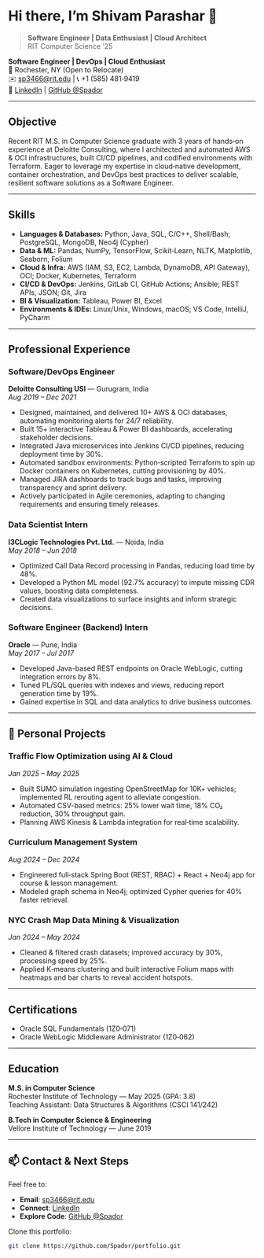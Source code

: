 # Hi there, I’m Shivam Parashar 👋

> **Software Engineer | Data Enthusiast | Cloud Architect**  
> RIT Computer Science ’25


**Software Engineer | DevOps | Cloud Enthusiast**  
📍 Rochester, NY (Open to Relocate)  
✉️ [sp3466@rit.edu](mailto:sp3466@rit.edu) | 📞 +1 (585) 481‑9419  
🔗 [LinkedIn](https://www.linkedin.com/in/shivam-parashar-2764ba113) | [GitHub @Spador](https://github.com/Spador)

---

## Objective

Recent RIT M.S. in Computer Science graduate with 3 years of hands‑on experience at Deloitte Consulting, where I architected and automated AWS & OCI infrastructures, built CI/CD pipelines, and codified environments with Terraform. Eager to leverage my expertise in cloud‑native development, container orchestration, and DevOps best practices to deliver scalable, resilient software solutions as a Software Engineer.

---

## Skills

- **Languages & Databases:** Python, Java, SQL, C/C++, Shell/Bash; PostgreSQL, MongoDB, Neo4j (Cypher)  
- **Data & ML:** Pandas, NumPy, TensorFlow, Scikit‑Learn, NLTK, Matplotlib, Seaborn, Folium  
- **Cloud & Infra:** AWS (IAM, S3, EC2, Lambda, DynamoDB, API Gateway), OCI; Docker, Kubernetes, Terraform  
- **CI/CD & DevOps:** Jenkins, GitLab CI, GitHub Actions; Ansible; REST APIs, JSON; Git, Jira  
- **BI & Visualization:** Tableau, Power BI, Excel  
- **Environments & IDEs:** Linux/Unix, Windows, macOS; VS Code, IntelliJ, PyCharm  

---

## Professional Experience

### Software/DevOps Engineer  
**Deloitte Consulting USI** — Gurugram, India  
*Aug 2019 – Dec 2021*  
- Designed, maintained, and delivered 10+ AWS & OCI databases, automating monitoring alerts for 24/7 reliability.  
- Built 15+ interactive Tableau & Power BI dashboards, accelerating stakeholder decisions.  
- Integrated Java microservices into Jenkins CI/CD pipelines, reducing deployment time by 30%.  
- Automated sandbox environments: Python‑scripted Terraform to spin up Docker containers on Kubernetes, cutting provisioning by 40%.  
- Managed JIRA dashboards to track bugs and tasks, improving transparency and sprint delivery.  
- Actively participated in Agile ceremonies, adapting to changing requirements and ensuring timely releases.  

### Data Scientist Intern  
**I3CLogic Technologies Pvt. Ltd.** — Noida, India  
*May 2018 – Jun 2018*  
- Optimized Call Data Record processing in Pandas, reducing load time by 48%.  
- Developed a Python ML model (92.7% accuracy) to impute missing CDR values, boosting data completeness.  
- Created data visualizations to surface insights and inform strategic decisions.  

### Software Engineer (Backend) Intern  
**Oracle** — Pune, India  
*May 2017 – Jul 2017*  
- Developed Java-based REST endpoints on Oracle WebLogic, cutting integration errors by 8%.  
- Tuned PL/SQL queries with indexes and views, reducing report generation time by 19%.  
- Gained expertise in SQL and data analytics to drive business outcomes.  

---

## 🚀 Personal Projects

### Traffic Flow Optimization using AI & Cloud  
*Jan 2025 – May 2025*  
- Built SUMO simulation ingesting OpenStreetMap for 10K+ vehicles; implemented RL rerouting agent to alleviate congestion.  
- Automated CSV-based metrics: 25% lower wait time, 18% CO₂ reduction, 30% throughput gain.  
- Planning AWS Kinesis & Lambda integration for real‑time scalability.

### Curriculum Management System  
*Aug 2024 – Dec 2024*  
- Engineered full‑stack Spring Boot (REST, RBAC) + React + Neo4j app for course & lesson management.  
- Modeled graph schema in Neo4j; optimized Cypher queries for 40% faster retrieval.

### NYC Crash Map Data Mining & Visualization  
*Jan 2024 – May 2024*  
- Cleaned & filtered crash datasets; improved accuracy by 30%, processing speed by 25%.  
- Applied K‑means clustering and built interactive Folium maps with heatmaps and bar charts to reveal accident hotspots.

---

## Certifications

- Oracle SQL Fundamentals (1Z0‑071)  
- Oracle WebLogic Middleware Administrator (1Z0‑062)  

---

## Education

**M.S. in Computer Science**  
Rochester Institute of Technology — May 2025 (GPA: 3.8)  
Teaching Assistant: Data Structures & Algorithms (CSCI 141/242)

**B.Tech in Computer Science & Engineering**  
Vellore Institute of Technology — June 2019  

---

## 📫 Contact & Next Steps

Feel free to:

- **Email**: [sp3466@rit.edu](mailto:sp3466@rit.edu)  
- **Connect**: [LinkedIn](https://www.linkedin.com/in/shivam-parashar-2764ba113)  
- **Explore Code**: [GitHub @Spador](https://github.com/Spador)  

Clone this portfolio:
```bash
git clone https://github.com/Spador/portfolio.git
```
